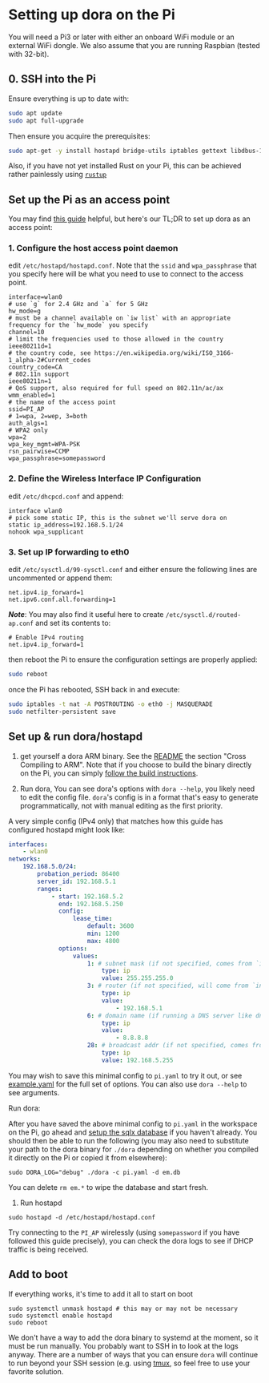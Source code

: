 # Setting up dora on the Pi

You will need a Pi3 or later with either an onboard WiFi module or an external WiFi dongle. We also assume that you are running Raspbian (tested with 32-bit).

## 0. SSH into the Pi

Ensure everything is up to date with:

```bash
sudo apt update
sudo apt full-upgrade
```

Then ensure you acquire the prerequisites:

```bash
sudo apt-get -y install hostapd bridge-utils iptables gettext libdbus-1-dev libidn11-dev libnetfilter-conntrack-dev nettle-dev netfilter-persistent iptables-persistent
```

Also, if you have not yet installed Rust on your Pi, this can be achieved rather painlessly using [`rustup`](https://rustup.rs)

## Set up the Pi as an access point

You may find [this guide](https://www.raspberrypi.com/documentation/computers/configuration.html#setting-up-a-routed-wireless-access-point) helpful, but here's our TL;DR to set up dora as an access point:

### 1. Configure the host access point daemon

edit `/etc/hostapd/hostapd.conf`. Note that the `ssid` and `wpa_passphrase` that you specify here will be what you need to use to connect to the access point.

```
interface=wlan0
# use `g` for 2.4 GHz and `a` for 5 GHz
hw_mode=g
# must be a channel available on `iw list` with an appropriate frequency for the `hw_mode` you specify
channel=10
# limit the frequencies used to those allowed in the country
ieee80211d=1
# the country code, see https://en.wikipedia.org/wiki/ISO_3166-1_alpha-2#Current_codes
country_code=CA
# 802.11n support
ieee80211n=1
# QoS support, also required for full speed on 802.11n/ac/ax
wmm_enabled=1
# the name of the access point
ssid=PI_AP
# 1=wpa, 2=wep, 3=both
auth_algs=1
# WPA2 only
wpa=2
wpa_key_mgmt=WPA-PSK
rsn_pairwise=CCMP
wpa_passphrase=somepassword
```

### 2. Define the Wireless Interface IP Configuration

edit `/etc/dhcpcd.conf` and append:

```
interface wlan0
# pick some static IP, this is the subnet we'll serve dora on
static ip_address=192.168.5.1/24
nohook wpa_supplicant
```

### 3. Set up IP forwarding to eth0

edit `/etc/sysctl.d/99-sysctl.conf` and either ensure the following lines are uncommented or append them:

```
net.ipv4.ip_forward=1
net.ipv6.conf.all.forwarding=1
```

**_Note_**: You may also find it useful here to create `/etc/sysctl.d/routed-ap.conf` and set its contents to:

```
# Enable IPv4 routing
net.ipv4.ip_forward=1
```

then reboot the Pi to ensure the configuration settings are properly applied:

```bash
sudo reboot
```

once the Pi has rebooted, SSH back in and execute:

```bash
sudo iptables -t nat -A POSTROUTING -o eth0 -j MASQUERADE
sudo netfilter-persistent save
```

## Set up & run dora/hostapd

1. get yourself a dora ARM binary. See the [README](../README.md#cross-compiling-to-arm) the section "Cross Compiling to ARM". Note that if you choose to build the binary directly on the Pi, you can simply [follow the build instructions](../README.md#buildrun).

1. Run dora, You can see dora's options with `dora --help`, you likely need to edit the config file. `dora`'s config is in a format that's easy to generate programmatically, not with manual editing as the first priority.

A very simple config (IPv4 only) that matches how this guide has configured hostapd might look like:

```yaml
interfaces:
    - wlan0
networks:
    192.168.5.0/24:
        probation_period: 86400
        server_id: 192.168.5.1
        ranges:
            - start: 192.168.5.2
              end: 192.168.5.250
              config:
                  lease_time:
                      default: 3600
                      min: 1200
                      max: 4800
              options:
                  values:
                      1: # subnet mask (if not specified, comes from `interfaces`)
                          type: ip
                          value: 255.255.255.0
                      3: # router (if not specified, will come from `interfaces`)
                          type: ip
                          value:
                              - 192.168.5.1
                      6: # domain name (if running a DNS server like dnsmasq also, use its IP)
                          type: ip
                          value:
                              - 8.8.8.8
                      28: # broadcast addr (if not specified, comes from `interfaces`)
                          type: ip
                          value: 192.168.5.255
```

You may wish to save this minimal config to `pi.yaml` to try it out, or see [example.yaml](../example.yaml) for the full set of options. You can also use `dora --help` to see arguments.

Run dora:

After you have saved the above minimal config to `pi.yaml` in the workspace on the Pi, go ahead and [setup the sqlx database](../README.md#buildrun) if you haven't already. You should then be able to run the following (you may also need to substitute your path to the dora binary for `./dora` depending on whether you compiled it directly on the Pi or copied it from elsewhere):

```
sudo DORA_LOG="debug" ./dora -c pi.yaml -d em.db
```

You can delete `rm em.*` to wipe the database and start fresh.

1. Run hostapd

```
sudo hostapd -d /etc/hostapd/hostapd.conf
```

Try connecting to the `PI_AP` wirelessly (using `somepassword` if you have followed this guide precisely), you can check the dora logs to see if DHCP traffic is being received.

## Add to boot

If everything works, it's time to add it all to start on boot

```
sudo systemctl unmask hostapd # this may or may not be necessary
sudo systemctl enable hostapd
sudo reboot
```

We don't have a way to add the dora binary to systemd at the moment, so it must be run manually. You probably want to SSH in to look at the logs anyway. There are a number of ways that you can ensure `dora` will continue to run beyond your SSH session (e.g. using [tmux](https://github.com/tmux/tmux/wiki), so feel free to use your favorite solution.
